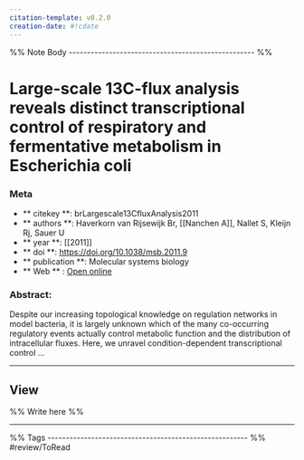 ```yaml
---
citation-template: v0.2.0
creation-date: #!cdate
---
```


%% Note Body --------------------------------------------------- %%
# Large-scale 13C-flux analysis reveals distinct transcriptional control of respiratory and fermentative metabolism in Escherichia coli

### Meta
- ** citekey **: brLargescale13CfluxAnalysis2011
- ** authors **: Haverkorn van Rijsewijk Br, [[Nanchen A]], Nallet S, Kleijn Rj, Sauer U
- ** year **: [[2011]]
- ** doi **: https://doi.org/10.1038/msb.2011.9
- ** publication **: Molecular systems biology
- ** Web ** : [Open online](https://pubmed.ncbi.nlm.nih.gov/21451587/)


### Abstract:
Despite our increasing topological knowledge on regulation networks in model bacteria, it is largely unknown which of the many co-occurring regulatory events actually control metabolic function and the distribution of intracellular fluxes. Here, we unravel condition-dependent transcriptional control …

___

## View

%% Write here %%





___
%% Tags  ------------------------------------------------------- %%
#review/ToRead
